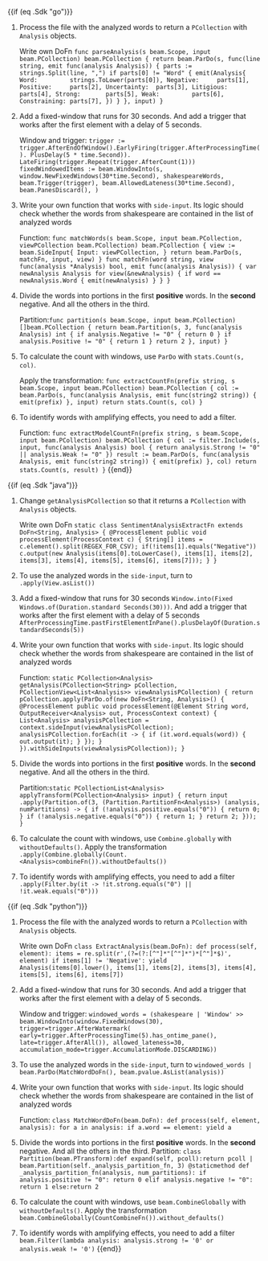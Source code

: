 <!--
Licensed under the Apache License, Version 2.0 (the "License");
you may not use this file except in compliance with the License.
You may obtain a copy of the License at
http://www.apache.org/licenses/LICENSE-2.0
Unless required by applicable law or agreed to in writing, software
distributed under the License is distributed on an "AS IS" BASIS,
WITHOUT WARRANTIES OR CONDITIONS OF ANY KIND, either express or implied.
See the License for the specific language governing permissions and
limitations under the License.
-->
{{if (eq .Sdk "go")}}
1. Process the file with the analyzed words to return a `PCollection` with `Analysis` objects.

   Write own DoFn `func parseAnalysis(s beam.Scope, input beam.PCollection) beam.PCollection {
   return beam.ParDo(s, func(line string, emit func(analysis Analysis)) {
   parts := strings.Split(line, ",")
   if parts[0] != "Word" {
   emit(Analysis{
   Word:         strings.ToLower(parts[0]),
   Negative:     parts[1],
   Positive:     parts[2],
   Uncertainty:  parts[3],
   Litigious:    parts[4],
   Strong:       parts[5],
   Weak:         parts[6],
   Constraining: parts[7],
   })
   }
   }, input)
   }`
2. Add a fixed-window that runs for 30 seconds. And add a trigger that works after the first element with a delay of 5 seconds.

   Window and trigger: `trigger := trigger.AfterEndOfWindow().EarlyFiring(trigger.AfterProcessingTime().
   PlusDelay(5 * time.Second)).
   LateFiring(trigger.Repeat(trigger.AfterCount(1)))
   fixedWindowedItems := beam.WindowInto(s, window.NewFixedWindows(30*time.Second), shakespeareWords,
   beam.Trigger(trigger),
   beam.AllowedLateness(30*time.Second),
   beam.PanesDiscard(),
   )
   `

3. Write your own function that works with `side-input`. Its logic should check whether the words from shakespeare are contained in the list of analyzed words

   Function: `func matchWords(s beam.Scope, input beam.PCollection, viewPCollection beam.PCollection) beam.PCollection {
   view := beam.SideInput{
   Input: viewPCollection,
   }
   return beam.ParDo(s, matchFn, input, view)
   }
   func matchFn(word string, view func(analysis *Analysis) bool, emit func(analysis Analysis)) {
   var newAnalysis Analysis
   for view(&newAnalysis) {
   if word == newAnalysis.Word {
   emit(newAnalysis)
   }
   }
   }`
4. Divide the words into portions in the first **positive** words. In the **second** negative. And all the others in the third.

   Partition:`func partition(s beam.Scope, input beam.PCollection) []beam.PCollection {
   return beam.Partition(s, 3, func(analysis Analysis) int {
   if analysis.Negative != "0" {
   return 0
   }
   if analysis.Positive != "0" {
   return 1
   }
   return 2
   }, input)
   }
   `
5. To calculate the count with windows, use `ParDo` with `stats.Count(s, col)`.

   Apply the transformation: `func extractCountFn(prefix string, s beam.Scope, input beam.PCollection) beam.PCollection {
   col := beam.ParDo(s, func(analysis Analysis, emit func(string2 string)) {
   emit(prefix)
   }, input)
   return stats.Count(s, col)
   }`

6. To identify words with amplifying effects, you need to add a filter.

   Function: `func extractModelCountFn(prefix string, s beam.Scope, input beam.PCollection) beam.PCollection {
   col := filter.Include(s, input, func(analysis Analysis) bool {
   return analysis.Strong != "0" || analysis.Weak != "0"
   })
   result := beam.ParDo(s, func(analysis Analysis, emit func(string2 string)) {
   emit(prefix)
   }, col)
   return stats.Count(s, result)
   }`
{{end}}

{{if (eq .Sdk "java")}}
1. Change `getAnalysisPCollection` so that it returns a `PCollection` with `Analysis` objects.

   Write own DoFn `static class SentimentAnalysisExtractFn extends DoFn<String, Analysis> {
   @ProcessElement
   public void processElement(ProcessContext c) {
   String[] items = c.element().split(REGEX_FOR_CSV);
   if(!items[1].equals("Negative"))
   c.output(new Analysis(items[0].toLowerCase(), items[1], items[2], items[3], items[4], items[5], items[6], items[7]));
   }
   }`
2. To use the analyzed words in the `side-input`, turn to `.apply(View.asList())`
3. Add a fixed-window that runs for 30 seconds `Window.into(Fixed Windows.of(Duration.standard Seconds(30)))`. And add a trigger that works after the first element with a delay of 5 seconds `AfterProcessingTime.pastFirstElementInPane().plusDelayOf(Duration.standardSeconds(5))`
4. Write your own function that works with `side-input`. Its logic should check whether the words from shakespeare are contained in the list of analyzed words

   Function: `static PCollection<Analysis> getAnalysis(PCollection<String> pCollection, PCollectionView<List<Analysis>> viewAnalysisPCollection) {
   return pCollection.apply(ParDo.of(new DoFn<String, Analysis>() {
   @ProcessElement
   public void processElement(@Element String word, OutputReceiver<Analysis> out, ProcessContext context) {
   List<Analysis> analysisPCollection = context.sideInput(viewAnalysisPCollection);
   analysisPCollection.forEach(it -> {
   if (it.word.equals(word)) {
   out.output(it);
   }
   });
   }
   }).withSideInputs(viewAnalysisPCollection));
   }`
5. Divide the words into portions in the first **positive** words. In the **second** negative. And all the others in the third.

   Partition:`static PCollectionList<Analysis> applyTransform(PCollection<Analysis> input) {
   return input
   .apply(Partition.of(3,
   (Partition.PartitionFn<Analysis>) (analysis, numPartitions) -> {
   if (!analysis.positive.equals("0")) {
   return 0;
   }
   if (!analysis.negative.equals("0")) {
   return 1;
   }
   return 2;
   }));
   }`
6. To calculate the count with windows, use `Combine.globally` with `withoutDefaults()`. Apply the transformation `.apply(Combine.globally(Count.<Analysis>combineFn()).withoutDefaults())`

7. To identify words with amplifying effects, you need to add a filter `.apply(Filter.by(it -> !it.strong.equals("0") || !it.weak.equals("0")))`

{{if (eq .Sdk "python")}}
1. Process the file with the analyzed words to return a `PCollection` with `Analysis` objects.

   Write own DoFn `class ExtractAnalysis(beam.DoFn):
   def process(self, element):
   items = re.split(r',(?=(?:[^"]*"[^"]*")*[^"]*$)', element)
   if items[1] != 'Negative':
   yield Analysis(items[0].lower(), items[1], items[2], items[3], items[4], items[5], items[6], items[7])
   `
2. Add a fixed-window that runs for 30 seconds. And add a trigger that works after the first element with a delay of 5 seconds.

   Window and trigger: `windowed_words = (shakespeare
   | 'Window' >> beam.WindowInto(window.FixedWindows(30), trigger=trigger.AfterWatermark(
   early=trigger.AfterProcessingTime(5).has_ontime_pane(), late=trigger.AfterAll()), allowed_lateness=30,
   accumulation_mode=trigger.AccumulationMode.DISCARDING))`
3. To use the analyzed words in the `side-input`, turn to `windowed_words | beam.ParDo(MatchWordDoFn(), beam.pvalue.AsList(analysis))`
4. Write your own function that works with `side-input`. Its logic should check whether the words from shakespeare are contained in the list of analyzed words

   Function: `class MatchWordDoFn(beam.DoFn):
   def process(self, element, analysis):
   for a in analysis:
   if a.word == element:
   yield a`
5. Divide the words into portions in the first **positive** words. In the **second** negative. And all the others in the third.
   Partition: `class Partition(beam.PTransform):def expand(self, pcoll):return pcoll | beam.Partition(self._analysis_partition_fn, 3)
   @staticmethod
   def _analysis_partition_fn(analysis, num_partitions):
   if analysis.positive != "0":
   return 0
   elif analysis.negative != "0":
   return 1
   else:return 2
   `
6. To calculate the count with windows, use `beam.CombineGlobally` with `withoutDefaults()`. Apply the transformation `beam.CombineGlobally(CountCombineFn()).without_defaults()`

7. To identify words with amplifying effects, you need to add a filter `beam.Filter(lambda analysis: analysis.strong != '0' or analysis.weak != '0')`
{{end}}